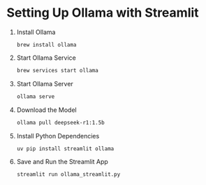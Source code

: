 # Setting Up Ollama with Streamlit

1. Install Ollama
   ```bash:disable-run
   brew install ollama
   ```

2. Start Ollama Service 
   ```bash
   brew services start ollama
   ```

3. Start Ollama Server
   ```bash
   ollama serve
   ```

4. Download the Model
   ```bash
   ollama pull deepseek-r1:1.5b
   ```

5. Install Python Dependencies 
   ```bash
   uv pip install streamlit ollama
   ```

6. Save and Run the Streamlit App  
   ```bash
   streamlit run ollama_streamlit.py
   ```